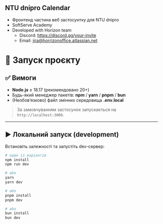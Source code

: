 ## NTU dnipro Calendar
- Фронтенд частина веб застосунтку для NTU dnipro
- SoftServe Academy
- Developed with Horizon team
  - Discord: https://discord.gg/your-invite
  - Email: jira@horrizonoffice.atlassian.net


# 🚀 Запуск проєкту

## ✅ Вимоги
- **Node.js** ≥ 18.17 (рекомендовано 20+)
- Будь-який менеджер пакетів: **npm** / **yarn** / **pnpm** / **bun**
- (Необов’язково) файл змінних середовища **.env.local**

> За замовчуванням застосунок запускається на `http://localhost:3000`.

---

## ▶️ Локальний запуск (development)
Встановіть залежності та запустіть dev-сервер:

```bash
# один із варіантів
npm install
npm run dev

# або
yarn
yarn dev

# або
pnpm install
pnpm dev

# або
bun install
bun dev

